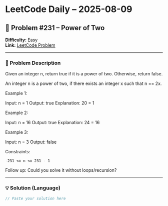 # LeetCode Daily – 2025-08-09

## 🧠 Problem #231 – **Power of Two**
**Difficulty:** Easy  
**Link:** [LeetCode Problem](https://leetcode.com/problems/power-of-two)

---

### 📝 Problem Description

Given an integer n, return true if it is a power of two. Otherwise, return false.

An integer n is a power of two, if there exists an integer x such that n == 2x.

 
Example 1:


Input: n = 1
Output: true
Explanation: 20 = 1


Example 2:


Input: n = 16
Output: true
Explanation: 24 = 16


Example 3:


Input: n = 3
Output: false


 
Constraints:


	-231 <= n <= 231 - 1


 
Follow up: Could you solve it without loops/recursion?

---

### 💡 Solution (Language)

```cpp
// Paste your solution here
